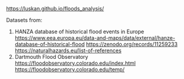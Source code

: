 https://luskan.github.io/floods_analysis/

Datasets from:

1) HANZA database of historical flood events in Europe
https://www.eea.europa.eu/data-and-maps/data/external/hanze-database-of-historical-flood
https://zenodo.org/records/11259233
https://naturalhazards.eu/list-of-references
2) Dartmouth Flood Observatory
https://floodobservatory.colorado.edu/index.html
https://floodobservatory.colorado.edu/temp/
